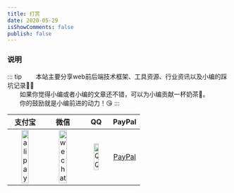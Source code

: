 ```yaml
---
title: 打赏
date: 2020-05-29
isShowComments: false
publish: false
---
```


### 说明
::: tip
   &emsp;&emsp;本站主要分享web前后端技术框架、工具资源、行业资讯以及小编的踩坑记录🤦‍♀️  
   &emsp;&emsp;如果你觉得小编或者小编的文章还不错，可以为小编贡献一杯奶茶🥤。  
   &emsp;&emsp;你的鼓励就是小编前进的动力！😘
:::

|                            支付宝                            |                             微信                             |                              QQ                              |                      PayPal                      |
| :----------------------------------------------------------: | :----------------------------------------------------------: | :----------------------------------------------------------: | :----------------------------------------------: |
| <img src="/pay/aliPay.png" width="50%" height="50%" alt="alipay"> | <img src="/pay/weChat.png" width="50%" height="50%" alt="wechat"> | <img src="/pay/qqPay.png" width="50%" height="50%" alt="QQ"> | <a href="https://paypal.me/liuxing98">PayPal</a> |

<WapFeedBaiduAd></WapFeedBaiduAd>
